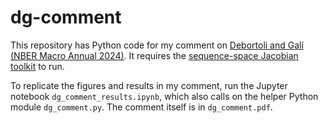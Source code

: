 # dg-comment
This repository has Python code for my comment on [Debortoli and Galí (NBER Macro Annual 2024)](https://crei.cat/wp-content/uploads/2024/06/dg_tank_may2024.pdf). It requires the [sequence-space Jacobian toolkit](https://github.com/shade-econ/sequence-jacobian) to run.

To replicate the figures and results in my comment, run the Jupyter notebook `dg_comment_results.ipynb`, which also calls on the helper Python module `dg_comment.py`. The comment itself is in `dg_comment.pdf`.
